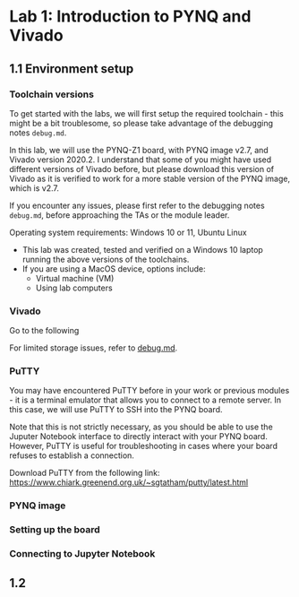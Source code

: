 # Lab 1: Introduction to PYNQ and Vivado

## 1.1 Environment setup

### Toolchain versions

To get started with the labs, we will first setup the required toolchain - this might be a bit troublesome, so please take advantage of the debugging notes `debug.md`.

In this lab, we will use the PYNQ-Z1 board, with PYNQ image v2.7, and Vivado version 2020.2. I understand that some of you might have used different versions of Vivado before, but please download this version of Vivado as it is verified to work for a more stable version of the PYNQ image, which is v2.7.

If you encounter any issues, please first refer to the debugging notes `debug.md`, before approaching the TAs or the module leader.

Operating system requirements: Windows 10 or 11, Ubuntu Linux

- This lab was created, tested and verified on a Windows 10 laptop running the above versions of the toolchains.
- If you are using a MacOS device, options include:
  - Virtual machine (VM)
  - Using lab computers

### Vivado

Go to the following 

For limited storage issues, refer to [debug.md](../debug.md).

### PuTTY

You may have encountered PuTTY before in your work or previous modules - it is a terminal emulator that allows you to connect to a remote server. In this case, we will use PuTTY to SSH into the PYNQ board.

Note that this is not strictly necessary, as you should be able to use the Juputer Notebook interface to directly interact with your PYNQ board. However, PuTTY is useful for troubleshooting in cases where your board refuses to establish a connection.

Download PuTTY from the following link: https://www.chiark.greenend.org.uk/~sgtatham/putty/latest.html

### PYNQ image


### Setting up the board


### Connecting to Jupyter Notebook


## 1.2 



